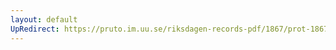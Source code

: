 ```yaml
---
layout: default
UpRedirect: https://pruto.im.uu.se/riksdagen-records-pdf/1867/prot-1867--fk--124/prot-1867--fk--124_001.pdf
---
```

